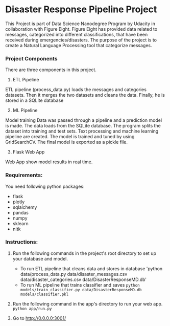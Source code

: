 # Disaster Response Pipeline Project

This Project is part of Data Science Nanodegree Program by Udacity in collaboration with Figure Eight. Figure Eight has provided data related to messages, categorized into different classifications, that have been received during emergencies/disasters.  The purpose of the project is to create a Natural Language Processing tool that categorize messages.

### Project Components
There are three components in this project.

1. ETL Pipeline

ETL pipeline (process_data.py) loads the messages and categories datasets. Then it merges the two datasets and cleans the data. Finally, he is stored in a SQLite database

2. ML Pipeline

Model training Data was passed through a pipeline and a prediction model is made. The data loads from the SQLite database. The program splits the dataset into training and test sets. Text processing and machine learning pipeline are created. The model is trained and tuned by using GridSearchCV. The final model is exported as a pickle file. 

3. Flask Web App

Web App show model results in real time.


### Requirements:
You need following python packages:

* flask
* plotly
* sqlalchemy
* pandas
* numpy
* sklearn
* nltk

### Instructions:
1. Run the following commands in the project's root directory to set up your database and model.

    - To run ETL pipeline that cleans data and stores in database
        'python data/process_data.py data/disaster_messages.csv data/disaster_categories.csv data/DisasterResponseMD.db'
    - To run ML pipeline that trains classifier and saves
        `python models/train_classifier.py data/DisasterResponseMD.db models/classifier.pkl`

2. Run the following command in the app's directory to run your web app.
    `python app/run.py`

3. Go to http://0.0.0.0:3001/
